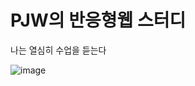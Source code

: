 # PJW의 반응형웹 스터디

나는 열심히 수업을 듣는다


![image](https://user-images.githubusercontent.com/101079143/168439397-1ae072e4-c94c-4ed5-8c86-33621cc0af2e.png)
